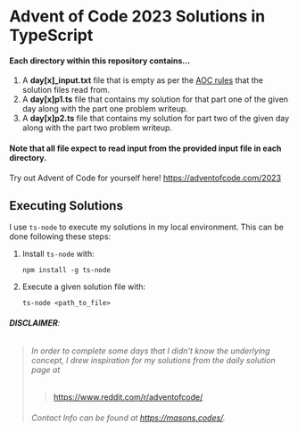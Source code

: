 # Advent of Code 2023 Solutions in TypeScript

#### Each directory within this repository contains...

1. A **day[x]_input.txt** file that is empty as per the [AOC rules](https://www.reddit.com/r/adventofcode/comments/e7khy8/comment/fa13hb9/) that the solution files read from.
2. A **day[x]p1.ts** file that contains my solution for that part one of the given day along with the part one problem writeup.
3. A **day[x]p2.ts** file that contains my solution for part two of the given day along with the part two problem writeup.

#### Note that all file expect to read input from the provided input file in each directory.

Try out Advent of Code for yourself here!
https://adventofcode.com/2023

## Executing Solutions

I use `ts-node` to execute my solutions in my local environment. This can be done following these steps:
1.  Install `ts-node` with:

    ```npm install -g ts-node```
2. Execute a given solution file with:

    ```ts-node <path_to_file>```



###### **DISCLAIMER**: 
> ###### In order to complete some days that I didn't know the underlying concept, I drew inspiration for my solutions from the daily solution page at
>> https://www.reddit.com/r/adventofcode/
> ###### Contact Info can be found at https://masons.codes/.